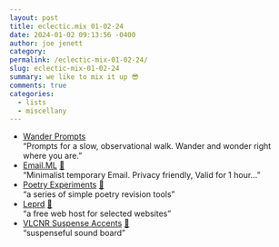 ```yaml
---
layout: post
title: eclectic.mix 01-02-24
date: 2024-01-02 09:13:56 -0400
author: joe jenett
category: 
permalink: /eclectic-mix-01-02-24/
slug: eclectic-mix-01-02-24
summary: we like to mix it up 😎
comments: true
categories:
  - lists
  - miscellany
---
```

<ul class="links">
	<li><a title="Wander Prompts - Grab your phone and take a walk." href="https://wanderprompts.com/">Wander Prompts</a><br>“Prompts for a slow, observational walk. Wander and wonder right where you are.”</li>
	<li><a title="Email.ML" href="https://email.ml/">Email.ML</a> <a href="https://pinboard.in/u:zero1infinity">📌</a><br>“Minimalist temporary Email. Privacy friendly, Valid for 1 hour...”</li>
	<li><a title="Poetry Experiments" href="https://www.katygero.com/poetry-experiments/index.html">Poetry Experiments</a> <a href="https://pinboard.in/u:arnicas">📌</a><br>“a series of simple poetry revision tools”</li>
	<li><a title="Leprd" href="https://leprd.space/">Leprd</a> <a href="https://pinboard.in/u:ramblinggit">📌</a><br>“a free web host for selected websites”</li>
	<li><a title="VLCNR Suspense Accents" href="https://vlcnr.rknight.me/">VLCNR Suspense Accents</a> <a href="https://pinboard.in/u:garrettc">📌</a><br>“suspenseful sound board”</li>
</ul>

<a href="https://brid.gy/publish/mastodon"></a>